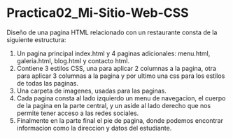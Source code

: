 # Practica02_Mi-Sitio-Web-CSS

Diseño de una pagina HTML relacionado con un restaurante consta de la siguiente estructura:

1. Un pagina principal index.html y 4 paginas adicionales: menu.html, galeria.html, blog.html y contacto html.
2. Contiene 3 estilos CSS, una para aplicar 2 columnas a la pagina, otra para aplicar 3 columnas a la pagina y por ultimo una css
para los estilos de todas las paginas.
3. Una carpeta de imagenes, usadas para las paginas.
4. Cada pagina consta al lado izquierdo un menu de navegacion, el cuerpo de la pagina en la parte central, y un aside al lado derecho que nos permite tener acceso a las redes sociales.
5. Finalmente en la parte final el pie de pagina, donde podemos encontrar informacion como la direccion y datos del estudiante.
